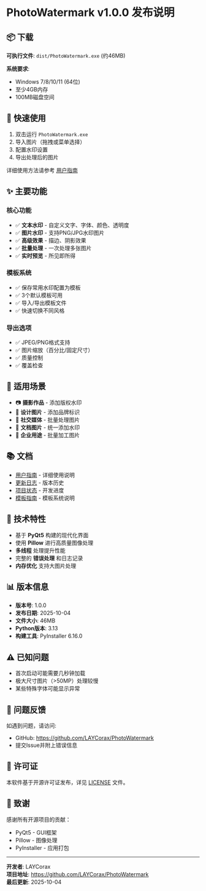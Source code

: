 # PhotoWatermark v1.0.0 发布说明

## 📦 下载

**可执行文件**: `dist/PhotoWatermark.exe` (约46MB)

**系统要求**:
- Windows 7/8/10/11 (64位)
- 至少4GB内存
- 100MB磁盘空间

## 🚀 快速使用

1. 双击运行 `PhotoWatermark.exe`
2. 导入图片（拖拽或菜单选择）
3. 配置水印设置
4. 导出处理后的图片

详细使用方法请参考 [用户指南](USER_GUIDE.md)

## ✨ 主要功能

### 核心功能
- ✅ **文本水印** - 自定义文字、字体、颜色、透明度
- ✅ **图片水印** - 支持PNG/JPG水印图片
- ✅ **高级效果** - 描边、阴影效果
- ✅ **批量处理** - 一次处理多张图片
- ✅ **实时预览** - 所见即所得

### 模板系统
- ✅ 保存常用水印配置为模板
- ✅ 3个默认模板可用
- ✅ 导入/导出模板文件
- ✅ 快速切换不同风格

### 导出选项
- ✅ JPEG/PNG格式支持
- ✅ 图片缩放（百分比/固定尺寸）
- ✅ 质量控制
- ✅ 覆盖检查

## 🎯 适用场景

- 📷 **摄影作品** - 添加版权水印
- 🎨 **设计图片** - 添加品牌标识
- 📱 **社交媒体** - 批量处理图片
- 📄 **文档图片** - 统一添加水印
- 🏢 **企业用途** - 批量加工图片

## 📚 文档

- [用户指南](USER_GUIDE.md) - 详细使用说明
- [更新日志](CHANGELOG.md) - 版本历史
- [项目状态](STATUS.md) - 开发进度
- [模板指南](docs/TEMPLATE_GUIDE.md) - 模板系统说明

## 🔧 技术特性

- 基于 **PyQt5** 构建的现代化界面
- 使用 **Pillow** 进行高质量图像处理
- **多线程** 处理提升性能
- 完整的 **错误处理** 和日志记录
- **内存优化** 支持大图片处理

## 📊 版本信息

- **版本号**: 1.0.0
- **发布日期**: 2025-10-04
- **文件大小**: 46MB
- **Python版本**: 3.13
- **构建工具**: PyInstaller 6.16.0

## ⚠️ 已知问题

- 首次启动可能需要几秒钟加载
- 极大尺寸图片（>50MP）处理较慢
- 某些特殊字体可能显示异常

## 🐛 问题反馈

如遇到问题，请访问:
- GitHub: https://github.com/LAYCorax/PhotoWatermark
- 提交Issue并附上错误信息

## 📝 许可证

本软件基于开源许可证发布，详见 [LICENSE](LICENSE) 文件。

## 🙏 致谢

感谢所有开源项目的贡献：
- PyQt5 - GUI框架
- Pillow - 图像处理
- PyInstaller - 应用打包

---

**开发者**: LAYCorax  
**项目地址**: https://github.com/LAYCorax/PhotoWatermark  
**最后更新**: 2025-10-04
